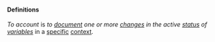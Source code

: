 #### Definitions

*To account* is *to [document](https://github.com/gcassel/Modular-Organization-Terminology/blob/master/terms/document.md) one or more [changes](https://github.com/gcassel/Modular-Organization-Terminology/blob/master/terms/change.md) in the active [status](https://github.com/gcassel/Modular-Organization-Terminology/blob/master/terms/status.md) of [variables](https://github.com/gcassel/Modular-Organization-Terminology/blob/master/terms/variable.md)* in a [specific](https://github.com/gcassel/Modular-Organization-Terminology/blob/master/terms/specific.md) [context](https://github.com/gcassel/Modular-Organization-Terminology/blob/master/terms/context.md).
